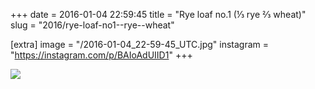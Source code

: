 +++
date = 2016-01-04 22:59:45
title = "Rye loaf no.1 (⅓ rye ⅔ wheat)"
slug = "2016/rye-loaf-no1--rye--wheat"

[extra]
image = "/2016-01-04_22-59-45_UTC.jpg"
instagram = "https://instagram.com/p/BAIoAdUIID1"
+++

<img src="/2016-01-04_22-59-45_UTC.jpg" />
